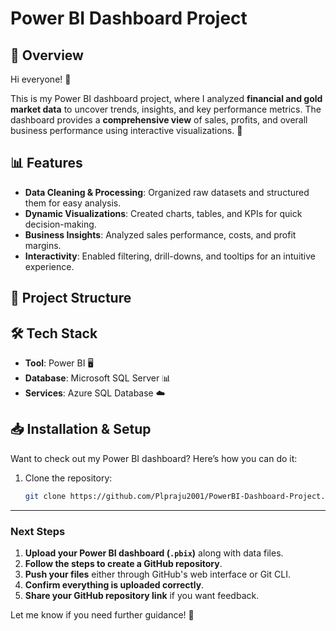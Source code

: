 # Power BI Dashboard Project

## 📌 Overview
Hi everyone! 👋

This is my Power BI dashboard project, where I analyzed **financial and gold market data** to uncover trends, insights, and key performance metrics. The dashboard provides a **comprehensive view** of sales, profits, and overall business performance using interactive visualizations. 🚀

## 📊 Features
- **Data Cleaning & Processing**: Organized raw datasets and structured them for easy analysis.
- **Dynamic Visualizations**: Created charts, tables, and KPIs for quick decision-making.
- **Business Insights**: Analyzed sales performance, costs, and profit margins.
- **Interactivity**: Enabled filtering, drill-downs, and tooltips for an intuitive experience.

## 📁 Project Structure


## 🛠 Tech Stack
- **Tool**: Power BI 🖥️
- **Database**: Microsoft SQL Server 📊
- **Services**: Azure SQL Database ☁️

## 📥 Installation & Setup
Want to check out my Power BI dashboard? Here’s how you can do it:

1. Clone the repository:
   ```sh
   git clone https://github.com/Plpraju2001/PowerBI-Dashboard-Project.git

---

### **Next Steps**
1. **Upload your Power BI dashboard (`.pbix`)** along with data files.
2. **Follow the steps to create a GitHub repository**.
3. **Push your files** either through GitHub's web interface or Git CLI.
4. **Confirm everything is uploaded correctly**.
5. **Share your GitHub repository link** if you want feedback.

Let me know if you need further guidance! 🚀
